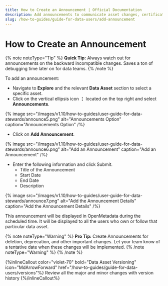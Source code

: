 ```yaml
---
title: How to Create an Announcement | Official Documentation
description: Add announcements to communicate asset changes, certifications, deprecations, or important usage guidelines.
slug: /how-to-guides/guide-for-data-users/add-announcement
---
```


# How to Create an Announcement

{% note noteType="Tip" %} **Quick Tip:** Always watch out for announcements on the backward incompatible changes. Saves a ton of debugging time later on for data teams. {% /note %}

To add an announcement:
- Navigate to **Explore** and the relevant **Data Asset** section to select a specific asset.
- Click on the vertical ellipsis icon **⋮** located on the top right and select **Announcements**.

{% image
src="/images/v1.10/how-to-guides/user-guide-for-data-stewards/announce5.png"
alt="Announcements Option"
caption="Announcements Option"
/%}

- Click on **Add Announcement**.

{% image
src="/images/v1.10/how-to-guides/user-guide-for-data-stewards/announce6.png"
alt="Add an Announcement"
caption="Add an Announcement"
/%}

- Enter the following information and click Submit.
  - Title of the Announcement
  - Start Date
  - End Date
  - Description

{% image
src="/images/v1.10/how-to-guides/user-guide-for-data-stewards/announce7.png"
alt="Add the Announcement Details"
caption="Add the Announcement Details"
/%}

This announcement will be displayed in OpenMetadata during the scheduled time. It will be displayed to all the users who own or follow that particular data asset.

{% note noteType="Warning" %} 
**Pro Tip:** Create Announcements for deletion, deprecation, and other important changes. Let your team know of a tentative date when these changes will be implemented.
{% /note noteType="Warning" %}
{% /note %}

{%inlineCallout
  color="violet-70"
  bold="Data Asset Versioning"
  icon="MdArrowForward"
  href="/how-to-guides/guide-for-data-users/versions"%}
  Review all the major and minor changes with version history
{%/inlineCallout%}